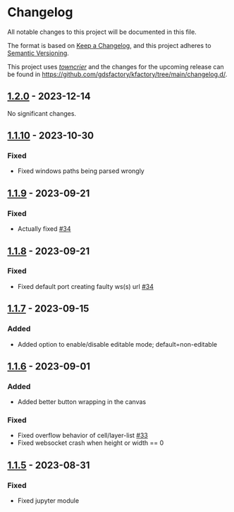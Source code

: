 # Changelog

All notable changes to this project will be documented in this file.

The format is based on [Keep a Changelog](https://keepachangelog.com/en/1.0.0/), and this project adheres to [Semantic Versioning](https://semver.org/spec/v2.0.0.html).

This project uses [*towncrier*](https://towncrier.readthedocs.io/) and the changes for the upcoming release can be found in <https://github.com/gdsfactory/kfactory/tree/main/changelog.d/>.

<!-- towncrier release notes start -->

## [1.2.0](https://github.com/gdsfactory/kweb/tree/1.2.0) - 2023-12-14

No significant changes.


## [1.1.10](https://github.com/gdsfactory/kweb/tree/1.1.10) - 2023-10-30


### Fixed

- Fixed windows paths being parsed wrongly 

## [1.1.9](https://github.com/gdsfactory/kweb/tree/1.1.9) - 2023-09-21


### Fixed

- Actually fixed [#34](https://github.com/gdsfactory/kweb/issues/34)


## [1.1.8](https://github.com/gdsfactory/kweb/tree/1.1.8) - 2023-09-21


### Fixed

- Fixed default port creating faulty ws(s) url [#34](https://github.com/gdsfactory/kweb/issues/34)


## [1.1.7](https://github.com/gdsfactory/kweb/tree/1.1.7) - 2023-09-15


### Added

- Added option to enable/disable editable mode; default=non-editable


## [1.1.6](https://github.com/gdsfactory/kweb/tree/1.1.6) - 2023-09-01


### Added

- Added better button wrapping in the canvas 


### Fixed

- Fixed overflow behavior of cell/layer-list [#33](https://github.com/gdsfactory/kweb/issues/33)
- Fixed websocket crash when height or width == 0


## [1.1.5](https://github.com/gdsfactory/kweb/tree/1.1.5) - 2023-08-31


### Fixed

- Fixed jupyter module
